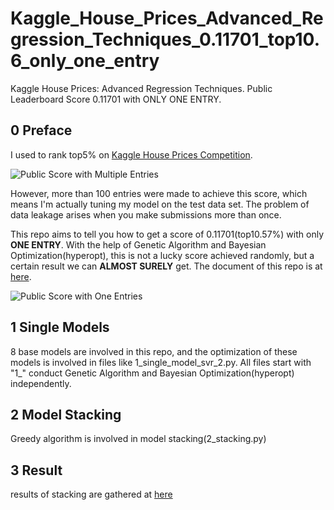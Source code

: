 # Kaggle_House_Prices_Advanced_Regression_Techniques_0.11701_top10.6_only_one_entry
Kaggle House Prices: Advanced Regression Techniques. Public Leaderboard Score 0.11701 with ONLY ONE ENTRY.



## 0 Preface
I used to rank top5% on [Kaggle House Prices Competition](https://www.kaggle.com/c/house-prices-advanced-regression-techniques).

![Public Score with Multiple Entries](https://github.com/mliw/Kaggle_House_Prices_Advanced_Regression_Techniques_0.11701_top10.6_percent_only_one_entry/blob/master/pics/0.PNG)

However, more than 100 entries were made to achieve this score, which means I'm actually tuning my model on the test data set. The problem of data leakage arises when you make submissions more than once.

This repo aims to tell you how to get a score of 0.11701(top10.57%) with only **ONE ENTRY**. With the help of Genetic Algorithm and Bayesian Optimization(hyperopt), this is not a lucky score achieved randomly, but a certain result we can **ALMOST SURELY** get. The document of this repo is at [here](https://github.com/mliw/Kaggle_House_Prices_Advanced_Regression_Techniques_0.11701_top10.6_percent_only_one_entry/blob/master/doc/Tutorial.pdf).

![Public Score with One Entries](https://github.com/mliw/Kaggle_House_Prices_Advanced_Regression_Techniques_0.11701_top10.6_percent_only_one_entry/blob/master/pics/1.PNG)

## 1 Single Models
8 base models are involved in this repo, and the optimization of these models is involved in files like 1_single_model_svr_2.py. All files start with "1_" conduct Genetic Algorithm and Bayesian Optimization(hyperopt) independently.

## 2 Model Stacking
Greedy algorithm is involved in model stacking(2_stacking.py)

## 3 Result
results of stacking are gathered at [here](https://github.com/mliw/Kaggle_House_Prices_Advanced_Regression_Techniques_0.11701_top10.6_percent_only_one_entry/tree/master/stacking)




